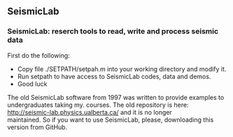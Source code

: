 ## SeismicLab
### SeismicLab: reserch tools to read, write and process seismic data

First do the following:

 * Copy file ./SETPATH/setpah.m into your working directory and modify it.
 * Run setpath to have access to SeismicLab codes, data and demos. 
 * Good luck

The old SeismicLab software from 1997 was written to provide examples to undergraduates taking my. 
courses. The old  repository is here: http://seismic-lab.physics.ualberta.ca/ and it is no longer   
maintained. So if you want to use SeismicLab, please, downloading this version from GitHub. 




